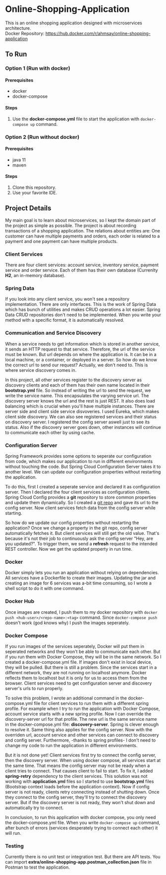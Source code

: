 # Online-Shopping-Application
This is an online shopping application designed with microservices architecture.<br>
Docker Repository: https://hub.docker.com/r/ahmsay/online-shopping-application
## To Run
### Option 1 (Run with docker)
#### Prerequisites
- docker
- docker-compose
#### Steps
1. Use the <b>docker-compose.yml</b> file to start the application with `docker-compose up` command.
### Option 2 (Run without docker)
#### Prerequisites
- java 11
- maven
#### Steps
1. Clone this repository.
2. Use your favorite IDE.
## Project Details
My main goal is to learn about microservices, so I kept the domain part of the project as simple as possible. The project is about recording transactions of a shopping application. The relations about entities are: One customer can have multiple payments and orders, each order is related to a payment and one payment can have multiple products.
### Client Services
There are four client services: account service, inventory service, payment service and order service. Each of them has their own database (Currenlty <b>H2</b>, an in-memory database).
### Spring Data
If you look into any client service, you won't see a repository implementation. There are only interfaces. This is the work of Spring Data which has bunch of utilities and makes CRUD operations a lot easier. Spring Data CRUD repositories don't need to be implemented. When you write your method with a specific format, it is automatically resolved.
### Communication and Service Discovery
When a service needs to get information which is stored in another service, it sends an HTTP request to that service. Therefore, the url of the service must be known. But url depends on where the application is. It can be in a local machine, or a container, or deployed in a server. So how do we know the correct url to send our request? Actually, we don't need to. This is where service discovery comes in.</br>

In this project, all other services register to the discovery server as discovery clients and each of them has their own name located in their <b>bootstrap.yml</b> file. So instead of writing the url to send the request, we write the service name. This encapsulates the varying service url. The discovery server knows the url and the rest is just REST. It also does load balancing which is crucial when you'll have multiple instances. There are server side and client side service disvoveries. I used Eureka, which makes client side discovery. We can also see registered services and their status on discovery server. I registered the config server aswell just to see its status. Also if the discovery server goes down, other instances will continue to communicate each other by using cache.
### Configuration Server
Spring Framework provides some options to seperate our configuration from code, which makes our application to run in different environments without touching the code. But Spring Cloud Configuration Server takes it to another level. We can update our configuration properties without restarting the application.</br>

To do this, first I created a seperate service and declared it as configuration server. Then I declared the four client services as configuration clients. Spring Cloud Config provides a <b>git</b> repository to store common properties and update them dynamically. So I created a <a href="https://github.com/ahmsay/Online-Shopping-Application-Configuration">git repo</a> and gave its url to the config server. Now client services fetch data from the config server while starting.</br>

So how do we update our config properties without restarting the application? Once we change a property in the git repo, config server automatically fetches it. But client services will still get the old value. That's because it's not their job to continuously ask the config server "Hey, are you updated?". To trigger them, we send a <b>refresh</b> request to the intended REST controller. Now we get the updated property in run time.
### Docker
Docker simply lets you run an application without relying on dependencies. All services have a Dockerfile to create their images. Updating the jar and creating an image for 6 services was a-bit time consuming, so I wrote a shell script to do it with one command.
### Docker Hub
Once images are created, I push them to my docker repository with `docker push <hub-user>/<repo-name>:<tag>` command. Since `docker-compose push` doesn't work (god knows why) I push the images seperately.
### Docker Compose
If you run images of the services seperately, Docker will put them in seperated networks and they won't be able to communicate each other. But if you run them with Docker Compose, they will be in the same network. So I created a docker-compose.yml file. If images don't exist in local device, they will be pulled. But there is still a problem. Since the services start in a different network, they are not running on localhost anymore. Docker reflects them to localhost but it is only for us to access them from the browser. Client services need to get configuration server and discovery server's urls to run properly.</br>

To solve this problem, I wrote an additional command in the docker-compose.yml file for client services to run them with a different spring profile. For example when I try to run the application with Docker Compose, account service starts with a new spring profile. Now I can override the discovery-server url for that profile. The new url is the same service name in the docker-compose.yml file: <b>discovery-server</b>. Spring is clever enough to resolve it. Same thing also applies for the config server. Now with the overriden url, account service and other services can connect to discovery and config server. Furthermore, -thanks to spring profiles- I don't need to change my code to run the application in different environments.</br>

But it is not done yet! Client services first try to connect the config server, then the discovery server. When using docker compose, all services start at the same time. That means the config server may not be ready when a client tries to connect. That causes client to fail to start. To fix it, I added <b>spring-retry</b> dependency to the client services. This solution was not working with <b>application.yml</b> files so I started to use <b>bootstrap.yml</b> files (Bootstrap context loads before the application context). Now if config server is not ready, clients retry connecting instead of shutting down. Once they connect to the config server, they'll try to connect the discovery server. But if the discovery server is not ready, they won't shut down and automatically try to connect.</br>

In conclusion, to run this application with docker compose, you only need the docker-compose.yml file. When you write `docker-compose up` command, after bunch of errors (services desperately trying to connect each other) it will run.
### Testing
Currently there is no unit test or integration test. But there are API tests. You can import <b>extra/online-shopping-app.postman_collection.json</b> file in Postman to test the application.
